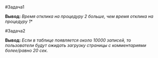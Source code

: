#Задача1

**Вывод:** *Время отклика на процедуру 2 больше, чем время отклика на процедуру 1**

#Задача2

**Вывод:** *Eсли в таблице появляется около 10000 записей, то пользователи будут ожидать загрузку страницы с комментариями более/равно 20 сек.*